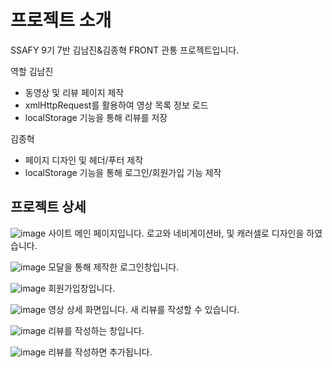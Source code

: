 # 프로젝트 소개
SSAFY 9기 7반 김남진&김종혁 FRONT 관통 프로젝트입니다.

역할
김남진
- 동영상 및 리뷰 페이지 제작
- xmlHttpRequest를 활용하여 영상 목록 정보 로드
- localStorage 기능을 통해 리뷰를 저장

김종혁
- 페이지 디자인 및 헤더/푸터 제작
- localStorage 기능을 통해 로그인/회원가입 기능 제작
 
 
 
## 프로젝트 상세
![image](https://user-images.githubusercontent.com/112632277/218046287-f1a0ccd5-769f-4133-8fb3-d5cd55da8aeb.png)
사이트 메인 페이지입니다. 로고와 네비게이션바, 및 캐러셀로 디자인을 하였습니다.

![image](https://user-images.githubusercontent.com/112632277/218046593-071b8af5-c091-4a04-a90e-38b70ca55df7.png)
모달을 통해 제작한 로그인창입니다.

![image](https://user-images.githubusercontent.com/112632277/218046825-4a16b280-49b0-4a03-85f8-84cea39df329.png)
회원가입창입니다.

![image](https://user-images.githubusercontent.com/112632277/218046974-151a33f0-b40e-4d91-b835-a97401d2542a.png)
영상 상세 화면입니다. 새 리뷰를 작성할 수 있습니다.

![image](https://user-images.githubusercontent.com/112632277/218047137-da2f267e-d31a-4dcb-8058-79cfe45de8d1.png)
리뷰를 작성하는 창입니다.

![image](https://user-images.githubusercontent.com/112632277/218047270-4e895f98-fcf5-4c75-9af7-652fd946a701.png)
리뷰를 작성하면 추가됩니다.
